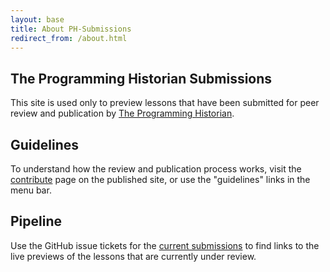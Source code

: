 ```yaml
---
layout: base
title: About PH-Submissions
redirect_from: /about.html
---
```


<div class="home-block">
	<div class="container">
		<h2>The Programming Historian Submissions</h2>
		<p>This site is used only to preview lessons that have been submitted for peer review and publication by <a href="http://programminghistorian.org">The Programming Historian</a>.</p>
	</div>
</div>

<div class="home-block  home-stripe-1">
<div class="container">
<h2>Guidelines</h2>
<p>To understand how the review and publication process works, visit the <a href="http://programminghistorian.org/contribute">contribute</a> page on the published site, or use the "guidelines" links in the menu bar.</p>
</div>
</div>

<div class="home-block ">
<div class="container">
<h2>Pipeline</h2>
<p>Use the GitHub issue tickets for the <a href="https://github.com/programminghistorian/ph-submissions/issues?q=is%3Aopen+is%3Aissue+label%3Asubmission">current submissions</a> to find links to the live previews of the lessons that are currently under review.</p>
</div>
</div>

